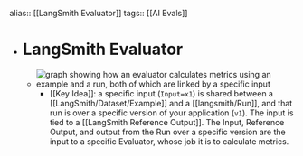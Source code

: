 alias:: [[LangSmith Evaluator]]
tags:: [[AI Evals]]

- # LangSmith Evaluator
	- ![graph showing how an evaluator calculates metrics using an example and a run, both of which are linked by a specific input](https://raw.githubusercontent.com/langchain-ai/intro-to-langsmith/fa01611e733dd0e5e4c848fc823427d7e8870aff/images/evaluator.png)
		- [[Key Idea]]: a specific input (`Input=x1`) is shared between a [[LangSmith/Dataset/Example]] and a [[langsmith/Run]], and that run is over a specific version of your application (`v1`). The input is tied to a [[LangSmith Reference Output]]. The Input, Reference Output, and output from the Run over a specific version are the input to a specific Evaluator, whose job it is to calculate metrics.